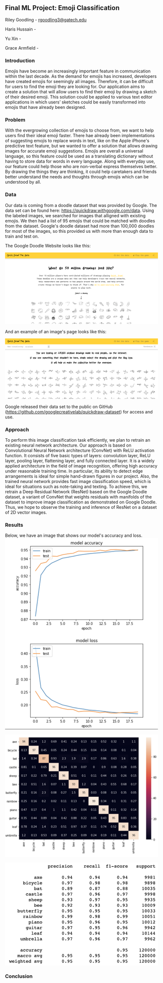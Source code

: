 ## Final ML Project: Emoji Classification
Riley Goodling - rgoodling3@gatech.edu

Haris Hussain - 

Yu Xin - 

Grace Armfield - 

### Introduction

Emojis have become an increasingly important feature in communication within the last decade. As the demand for emojis has increased, developers have created emojis for seemingly all images. Therefore, it can be difficult for users to find the emoji they are looking for. Our application aims to create a solution that will allow users to find their emoji by drawing a sketch of their desired emoji. This solution could be applied to various text editor applications in which users’ sketches could be easily transformed into emojis that have already been designed.

### Problem

With the evergrowing collection of emojis to choose from, we want to help users find their ideal emoji faster. There hae already been implementations of suggesting emojis to replace words in text, like on the Apple iPhone's predictive text feature, but we wanted to offer a solution that allows drawing images for accurate emoji suggestions. Emojis are overall a universal language, so this feature could be used as a translating dictionary without having to store data for words in every language. Along with everyday use, our feature could help those who are non-verbal express themselves better. By drawing the things they are thinking, it could help caretakers and friends better understand the needs and thoughts through emojis which can be understood by all. 

### Data

Our data is coming from a doodle dataset that was provided by Google. The data set can be found here: https://quickdraw.withgoogle.com/data. Using the labeled images, we searched for images that alligned with existing emojis. We then had a list of 95 emojis that could be matched with doodles from the dataset. Google's doodle dataset had more than 100,000 doodles for most of the images, so this provided us with more than enough data to train and test on. 

The Google Doodle Website looks like this:

![Google Doodle Webside](img/googleDoodle.png)

And an example of an image's page looks like this:

![Example of Page on Google Doodle](img/googleDoodlePlane.png)

Google released their data set to the public on GitHub (https://github.com/googlecreativelab/quickdraw-dataset) for access and use.


### Approach

To perform this image classification task efficiently, we plan to retrain an existing neural network architecture. Our approach is based on Convolutional Neural Network architecture (ConvNet) with ReLU activation function. It consists of five basic types of layers: convolution layer, ReLU layer, pooling layer, flattening layer, and fully connected layer. It is a widely applied architecture in the field of image recognition, offering high accuracy under reasonable training time. In particular, its ability to detect edge arrangements is ideal for simple hand-drawn figures in our project. Also, the trained neural network provides fast image classification speed, which is ideal for situations such as note-taking and texting. To achieve this, we retrain a Deep Residual Network (ResNet) based on the Google Doodle dataset, a variant of ConvNet that weights residuals with manifolds of the dataset to improve image classification as demonstrated on Google Doodle.  Thus, we hope to observe the training and inference of ResNet on a dataset of 2D vector images.

### Results

Below, we have an image that shows our model's accuracy and loss.
![Accuracy and Loss](img/AccuracyandLoss.png)

![Confusion Matrix](img/ConfusionMatrix.png)

![Precision Recall](img/PrecisionRecall.png)


### Conclusion
